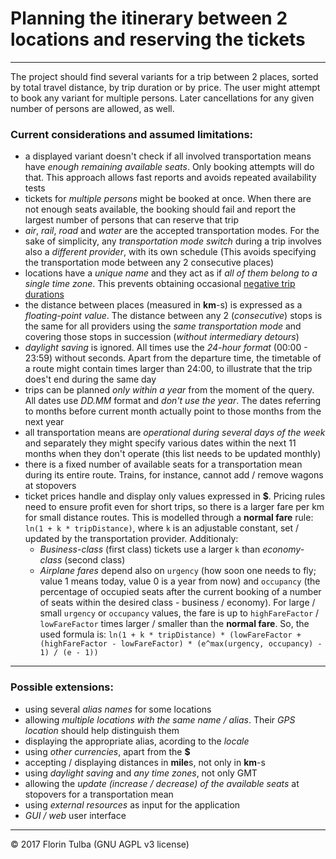# Planning the itinerary between 2 locations and reserving the tickets

- - -

The project should find several variants for a trip between 2 places, sorted by total travel distance, by trip duration or by price. The user might attempt to book any variant for multiple persons. Later cancellations for any given number of persons are allowed, as well.

### Current considerations and assumed limitations:

- a displayed variant doesn&#39;t check if all involved transportation means have *enough remaining available seats*. Only booking attempts will do that. This approach allows fast reports and avoids repeated availability tests
- tickets for *multiple persons* might be booked at once. When there are not enough seats available, the booking should fail and report the largest number of persons that can reserve that trip
- *air*, *rail*, *road* and *water* are the accepted transportation modes. For the sake of simplicity, any *transportation mode switch* during a trip involves also a *different provider*, with its own schedule (This avoids specifying the transportation mode between any 2 consecutive places)
- locations have a *unique name* and they act as if *all of them belong to a single time zone*. This prevents obtaining occasional [negative trip durations](https://www.quora.com/Are-there-flights-that-land-before-they-leave)
- the distance between places (measured in **km**-s) is expressed as a *floating-point value*. The distance between any 2 (*consecutive*) stops is the same for all providers using the *same transportation mode* and covering those stops in succession (*without intermediary detours*)
- *daylight saving* is ignored. All times use the *24-hour format* (00:00 - 23:59) without seconds. Apart from the departure time, the timetable of a route might contain times larger than 24:00, to illustrate that the trip does&#39;t end during the same day
- trips can be planned *only within a year* from the moment of the query. All dates use *DD.MM* format and *don&#39;t use the year*. The dates referring to months before current month actually point to those months from the next year
- all transportation means are *operational during several days of the week* and separately they might specify various dates within the next 11 months when they don&#39;t operate (this list needs to be updated monthly)
- there is a fixed number of available seats for a transportation mean during its entire route. Trains, for instance, cannot add / remove wagons at stopovers
- ticket prices handle and display only values expressed in **$**. Pricing rules need to ensure profit even for short trips, so there is a larger fare per km for small distance routes. This is modelled through a **normal fare** rule: `ln(1 + k * tripDistance)`, where `k` is an adjustable constant, set / updated by the transportation provider. Additionaly:
	- *Business-class* (first class) tickets use a larger `k` than *economy-class* (second class)
	- *Airplane fares* depend also on `urgency` (how soon one needs to fly; value 1 means today, value 0 is a year from now) and `occupancy` (the percentage of occupied seats after the current booking of a number of seats within the desired class - business / economy). For large / small `urgency` or `occupancy` values, the fare is up to `highFareFactor` / `lowFareFactor` times larger / smaller than the **normal fare**. So, the used formula is: `ln(1 + k * tripDistance) * (lowFareFactor + (highFareFactor - lowFareFactor) * (e^max(urgency, occupancy) - 1) / (e - 1))`

* * *

### Possible extensions:

- using several *alias names* for some locations
- allowing *multiple locations with the same name / alias*. Their *GPS location* should help distinguish them
- displaying the appropriate alias, acording to the *locale*
- using *other currencies*, apart from the **$**
- accepting / displaying distances in **mile**s, not only in **km**-s
- using *daylight saving* and *any time zones*, not only GMT
- allowing the *update (increase / decrease) of the available seats* at stopovers for a transportation mean
- using *external resources* as input for the application
- *GUI / web* user interface

- - -

&copy; 2017 Florin Tulba (GNU AGPL v3 license)
